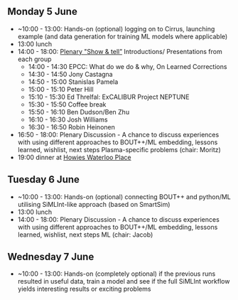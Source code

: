 ## Monday 5 June

* ~10:00 - 13:00: Hands-on (optional)
logging on to Cirrus, launching example (and data generation for training ML models where applicable)
* 13:00 lunch
* 14:00 - 18:00: [Plenary "Show & tell”](https://github.com/EPCCed/SiMLInt-WS1-2023-06-05/blob/main/ZoomInfo)
Introductions/
Presentations from each group
   * 14:00 - 14:30 EPCC: What do we do & why, On Learned Corrections
   * 14:30 - 14:50 Jony Castagna
   * 14:50 - 15:00 Stanislas Pamela 
   * 15:00 - 15:10 Peter Hill
   * 15:10 - 15:30 Ed Threlfal: ExCALIBUR Project NEPTUNE
   * 15:30 - 15:50 Coffee break
   * 15:50 - 16:10 Ben Dudson/Ben Zhu
   * 16:10 - 16:30 Josh Williams
   * 16:30 - 16:50 Robin Heinonen
* 16:50 - 18:00: Plenary Discussion - A chance to discuss experiences with using different approaches to BOUT++/ML embedding, lessons learned, wishlist, next steps
Plasma-specific problems (chair: Moritz)
* 19:00 dinner at [Howies Waterloo Place](https://www.howies.uk.com/venues/howies-waterloo-place/)

## Tuesday 6 June

* ~10:00 - 13:00: Hands-on (optional) 
connecting BOUT++ and python/ML utilising SiMLInt-like approach (based on SmartSim)
* 13:00 lunch
* 14:00 - 18:00: Plenary Discussion - A chance to discuss experiences with using different approaches to BOUT++/ML embedding, lessons learned, wishlist, next steps
ML (chair: Jacob)

## Wednesday 7 June

* ~10:00 - 13:00: Hands-on (completely optional) 
if the previous runs resulted in useful data, train a model and see if the full SiMLInt workflow yields interesting results or exciting problems
